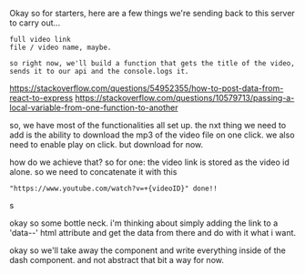 Okay so for starters, here are a few things we're sending back to this server to carry out...

    full video link
    file / video name, maybe. 

    so right now, we'll build a function that gets the title of the video, sends it to our api and the console.logs it.
    


https://stackoverflow.com/questions/54952355/how-to-post-data-from-react-to-express
https://stackoverflow.com/questions/10579713/passing-a-local-variable-from-one-function-to-another

so, we have most of the functionalities all set up. the nxt thing we need to add is the ability to download the mp3 of the video file on one click. we also need to enable play on click. but download for now. 

how do we achieve that?
    so for one:
    the video link is stored as the video id alone. so we need to concatenate it with this 
    
    "https://www.youtube.com/watch?v=+{videoID}" done!!


s

okay so some bottle neck. i'm thinking about simply adding the link to a 'data--' html attribute and get the data from there and do with it what i want. 

okay so we'll take away the component and write everything inside of the dash component. and not abstract that bit a way for now. 